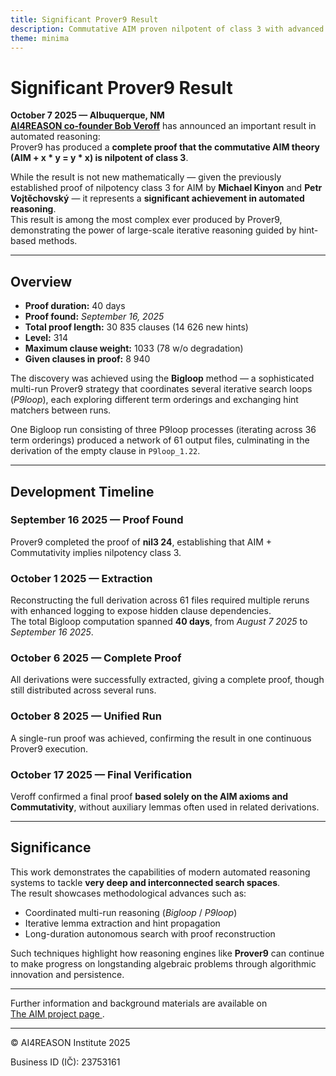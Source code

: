 ```yaml
---
title: Significant Prover9 Result
description: Commutative AIM proven nilpotent of class 3 with advanced Prover9 methods
theme: minima
---
```


# Significant Prover9 Result

**October 7 2025 — Albuquerque, NM**  
**[AI4REASON co-founder Bob Veroff](https://www.cs.unm.edu/~veroff/)** has announced an important result in automated reasoning:  
Prover9 has produced a **complete proof that the commutative AIM theory (AIM + x * y = y * x) is nilpotent of class 3**.

While the result is not new mathematically — given the previously established proof of nilpotency class 3 for AIM by **Michael Kinyon** and **Petr Vojtěchovský** — it represents a **significant achievement in automated reasoning**.  
This result is among the most complex ever produced by Prover9, demonstrating the power of large-scale iterative reasoning guided by hint-based methods.

---

## Overview

- **Proof duration:** 40 days  
- **Proof found:** *September 16, 2025*  
- **Total proof length:** 30 835 clauses (14 626 new hints)  
- **Level:** 314  
- **Maximum clause weight:** 1033 (78 w/o degradation)  
- **Given clauses in proof:** 8 940  

The discovery was achieved using the **Bigloop** method — a sophisticated multi-run Prover9 strategy that coordinates several iterative search loops (*P9loop*), each exploring different term orderings and exchanging hint matchers between runs.  

One Bigloop run consisting of three P9loop processes (iterating across 36 term orderings) produced a network of 61 output files, culminating in the derivation of the empty clause in `P9loop_1.22`.

---

## Development Timeline

### September 16 2025 — Proof Found  
Prover9 completed the proof of **nil3 24**, establishing that AIM + Commutativity implies nilpotency class 3.

### October 1 2025 — Extraction  
Reconstructing the full derivation across 61 files required multiple reruns with enhanced logging to expose hidden clause dependencies.  
The total Bigloop computation spanned **40 days**, from *August 7 2025* to *September 16 2025*.

### October 6 2025 — Complete Proof  
All derivations were successfully extracted, giving a complete proof, though still distributed across several runs.

### October 8 2025 — Unified Run  
A single-run proof was achieved, confirming the result in one continuous Prover9 execution.

### October 17 2025 — Final Verification  
Veroff confirmed a final proof **based solely on the AIM axioms and Commutativity**, without auxiliary lemmas often used in related derivations.

---

## Significance

This work demonstrates the capabilities of modern automated reasoning systems to tackle **very deep and interconnected search spaces**.  
The result showcases methodological advances such as:  
- Coordinated multi-run reasoning (*Bigloop* / *P9loop*)  
- Iterative lemma extraction and hint propagation  
- Long-duration autonomous search with proof reconstruction  

Such techniques highlight how reasoning engines like **Prover9** can continue to make progress on longstanding algebraic problems through algorithmic innovation and persistence.

---

Further information and background materials are available on  
[The AIM project page ](https://www.cs.unm.edu/~veroff/AIM_REDONE/).

---

© AI4REASON Institute 2025  

Business ID (IČ): 23753161
